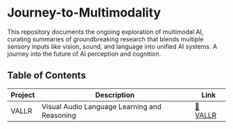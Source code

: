 # Journey-to-Multimodality
This repository documents the ongoing exploration of multimodal AI, curating summaries of groundbreaking research that blends multiple sensory inputs like vision, sound, and language into unified AI systems. A journey into the future of AI perception and cognition.

## Table of Contents

| Project | Description | Link |
|---------|-------------|------|
| VALLR | Visual Audio Language Learning and Reasoning | [📁 VALLR](./VALLR/) |
